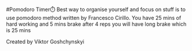 #Pomodoro Timer⏱️
Best way to organise yourself and focus on stuff is to use pomodoro method written by Francesco Cirillo. You have 25 mins of hard working and 5 mins brake after 4 reps you will have long brake which is 25 mins

Created by Viktor Goshchynskyi
